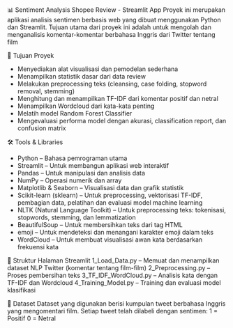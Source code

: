 📊 Sentiment Analysis Shopee Review - Streamlit App
Proyek ini merupakan aplikasi analisis sentimen berbasis web yang dibuat menggunakan Python dan Streamlit. Tujuan utama dari proyek ini adalah untuk mengolah dan menganalisis komentar-komentar berbahasa Inggris dari Twitter tentang film

🎯 Tujuan Proyek
- Menyediakan alat visualisasi dan pemodelan sederhana
- Menampilkan statistik dasar dari data review
- Melakukan preprocessing teks (cleansing, case folding, stopword removal, stemming)
- Menghitung dan menampilkan TF-IDF dari komentar positif dan netral
- Menampilkan Wordcloud dari kata-kata penting
- Melatih model Random Forest Classifier
- Mengevaluasi performa model dengan akurasi, classification report, dan confusion matrix

🛠️ Tools & Libraries
- Python – Bahasa pemrograman utama
- Streamlit – Untuk membangun aplikasi web interaktif
- Pandas – Untuk manipulasi dan analisis data
- NumPy – Operasi numerik dan array
- Matplotlib & Seaborn – Visualisasi data dan grafik statistik
- Scikit-learn (sklearn) – Untuk preprocessing, vektorisasi TF-IDF, pembagian data, pelatihan dan evaluasi model machine learning
- NLTK (Natural Language Toolkit) – Untuk preprocessing teks: tokenisasi, stopwords, stemming, dan lemmatization
- BeautifulSoup – Untuk membersihkan teks dari tag HTML
- emoji – Untuk mendeteksi dan menangani karakter emoji dalam teks
- WordCloud – Untuk membuat visualisasi awan kata berdasarkan frekuensi kata

📂 Struktur Halaman Streamlit
1_Load_Data.py – Memuat dan menampilkan dataset NLP Twitter (komentar tentang film-film)
2_Preprocessing.py – Proses pembersihan teks
3_TF_IDF_WordCloud.py – Analisis kata dengan TF-IDF dan Wordcloud
4_Training_Model.py – Training dan evaluasi model klasifikasi

🧪 Dataset
Dataset yang digunakan berisi kumpulan tweet berbahasa Inggris yang mengomentari film. Setiap tweet telah dilabeli dengan sentimen:
1 = Positif
0 = Netral
